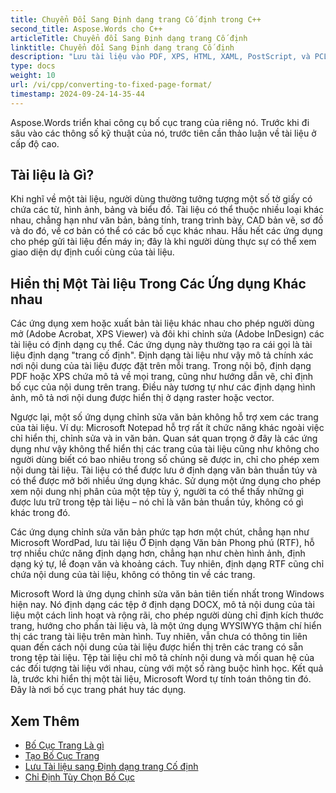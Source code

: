 ```yaml
---
title: Chuyển Đổi Sang Định dạng trang Cố định trong C++
second_title: Aspose.Words cho C++
articleTitle: Chuyển đổi Sang Định dạng trang Cố định
linktitle: Chuyển đổi Sang Định dạng trang Cố định
description: "Lưu tài liệu vào PDF, XPS, HTML, XAML, PostScript, và PCL định dạng."
type: docs
weight: 10
url: /vi/cpp/converting-to-fixed-page-format/
timestamp: 2024-09-24-14-35-44
---
```


Aspose.Words triển khai công cụ bố cục trang của riêng nó. Trước khi đi sâu vào các thông số kỹ thuật của nó, trước tiên cần thảo luận về tài liệu ở cấp độ cao.

## Tài liệu là Gì?

Khi nghĩ về một tài liệu, người dùng thường tưởng tượng một số tờ giấy có chứa các từ, hình ảnh, bảng và biểu đồ. Tài liệu có thể thuộc nhiều loại khác nhau, chẳng hạn như văn bản, bảng tính, trang trình bày, CAD bản vẽ, sơ đồ và do đó, về cơ bản có thể có các bố cục khác nhau. Hầu hết các ứng dụng cho phép gửi tài liệu đến máy in; đây là khi người dùng thực sự có thể xem giao diện dự định cuối cùng của tài liệu.

## Hiển thị Một Tài liệu Trong Các Ứng dụng Khác nhau

Các ứng dụng xem hoặc xuất bản tài liệu khác nhau cho phép người dùng mở (Adobe Acrobat, XPS Viewer) và đôi khi chỉnh sửa (Adobe InDesign) các tài liệu có định dạng cụ thể. Các ứng dụng này thường tạo ra cái gọi là tài liệu định dạng "trang cố định". Định dạng tài liệu như vậy mô tả chính xác nơi nội dung của tài liệu được đặt trên mỗi trang. Trong nội bộ, định dạng PDF hoặc XPS chứa mô tả về mọi trang, cũng như hướng dẫn vẽ, chỉ định bố cục của nội dung trên trang. Điều này tương tự như các định dạng hình ảnh, mô tả nơi nội dung được hiển thị ở dạng raster hoặc vector.

Ngược lại, một số ứng dụng chỉnh sửa văn bản không hỗ trợ xem các trang của tài liệu. Ví dụ: Microsoft Notepad hỗ trợ rất ít chức năng khác ngoài việc chỉ hiển thị, chỉnh sửa và in văn bản. Quan sát quan trọng ở đây là các ứng dụng như vậy không thể hiển thị các trang của tài liệu cũng như không cho người dùng biết có bao nhiêu trong số chúng sẽ được in, chỉ cho phép xem nội dung tài liệu. Tài liệu có thể được lưu ở định dạng văn bản thuần túy và có thể được mở bởi nhiều ứng dụng khác. Sử dụng một ứng dụng cho phép xem nội dung nhị phân của một tệp tùy ý, người ta có thể thấy những gì được lưu trữ trong tệp tài liệu – nó chỉ là văn bản thuần túy, không có gì khác trong đó.

Các ứng dụng chỉnh sửa văn bản phức tạp hơn một chút, chẳng hạn như Microsoft WordPad, lưu tài liệu Ở Định dạng Văn bản Phong phú (RTF), hỗ trợ nhiều chức năng định dạng hơn, chẳng hạn như chèn hình ảnh, định dạng ký tự, lề đoạn văn và khoảng cách. Tuy nhiên, định dạng RTF cũng chỉ chứa nội dung của tài liệu, không có thông tin về các trang.

Microsoft Word là ứng dụng chỉnh sửa văn bản tiên tiến nhất trong Windows hiện nay. Nó định dạng các tệp ở định dạng DOCX, mô tả nội dung của tài liệu một cách linh hoạt và rộng rãi, cho phép người dùng chỉ định kích thước trang, hướng cho phần tài liệu và, là một ứng dụng WYSIWYG thậm chí hiển thị các trang tài liệu trên màn hình. Tuy nhiên, vẫn chưa có thông tin liên quan đến cách nội dung của tài liệu được hiển thị trên các trang có sẵn trong tệp tài liệu. Tệp tài liệu chỉ mô tả chính nội dung và mối quan hệ của các đối tượng tài liệu với nhau, cùng với một số ràng buộc hình học. Kết quả là, trước khi hiển thị một tài liệu, Microsoft Word tự tính toán thông tin đó. Đây là nơi bố cục trang phát huy tác dụng.

## Xem Thêm

* [Bố Cục Trang Là gì](/words/cpp/what-is-a-page-layout/)
* [Tạo Bố Cục Trang](/words/cpp/creating-a-page-layout/)
* [Lưu Tài liệu sang Định dạng trang Cố định](/words/cpp/saving-a-document-to-fixed-page-format/)
* [Chỉ Định Tùy Chọn Bố Cục](/words/cpp/specify-layout-options/)
